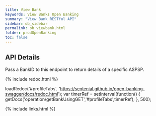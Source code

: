 ```yaml
---
title: View Bank
keywords: View Banks Open Banking 
summary: "View Bank RESTful API"
sidebar: ob_sidebar
permalink: ob_viewbank.html
folder: prodOpenBanking
toc: false
---
```


## API Details

Pass a BankID to this endpoint to return details of a specific ASPSP.


<ul id="profileTabs" class="nav nav-tabs">
    
   
</ul>
 
 {% include redoc.html %}

loadRedoc('#profileTabs', 'https://sentenial.github.io/open-banking-swagger/docs/redoc.html');
var timerRef = setInterval(function() { getDocs('operation/getBankUsingGET','#profileTabs',timerRef); }, 500);


</script>


<div id="mydiv"></div>


</div>



</div>


{% include links.html %}
